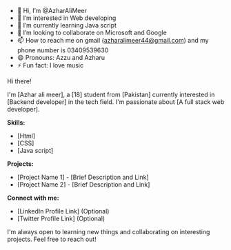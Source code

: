 - 👋 Hi, I’m @AzharAliMeer
- 👀 I’m interested in Web developing
- 🌱 I’m currently learning Java script
- 💞️ I’m looking to collaborate on Microsoft and Google
- 📫 How to reach me on gmail (azharalimeer44@gmail.com) and my phone number is 03409539630
- 😄 Pronouns: Azzu and Azharu
- ⚡ Fun fact: I love music

Hi there! 

I'm [Azhar ali meer], a [18] student from [Pakistan] currently interested in [Backend developer] in the tech field. I'm passionate about [A full stack web developer].

**Skills:**

* [Html]
* [CSS]
* [Java script]

**Projects:**

* [Project Name 1] - [Brief Description and Link]
* [Project Name 2] - [Brief Description and Link]

**Connect with me:**

* [LinkedIn Profile Link] (Optional)
* [Twitter Profile Link] (Optional)

I'm always open to learning new things and collaborating on interesting projects. Feel free to reach out!
